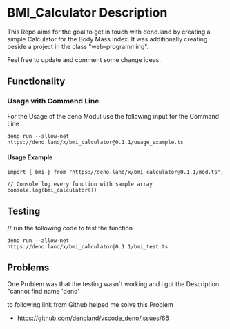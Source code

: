 # BMI_Calculator Description 
This Repo aims for the goal to get in touch with deno.land by creating a simple Calculator for the Body Mass Index. It was additionally creating beside a project in the class "web-programming". 

Feel free to update and comment some change ideas.

## Functionality
### Usage with Command Line 
For the Usage of the deno Modul use the following input for the Command Line

```
deno run --allow-net https://deno.land/x/bmi_calculator@0.1.1/usage_example.ts
```
#### Usage Example
```
import { bmi } from "https://deno.land/x/bmi_calculator@0.1.1/mod.ts";

// Console log every function with sample array
console.log(bmi_calculator())
```


## Testing
// run the following code to test the function
```
deno run --allow-net https://deno.land/x/bmi_calculator@0.1.1/bmi_test.ts
```

## Problems
One Problem was that the testing wasn`t working and i got the Description "cannot find name 'deno'

to following link from Github helped me solve this Problem
- https://github.com/denoland/vscode_deno/issues/66
